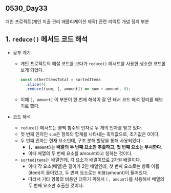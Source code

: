 ## 0530_Day33

개인 프로젝트(개인 지출 관리 애플리케이션 제작) 관련 리액트 개념 정리 부분

## 1. `reduce()` 메서드 코드 해석

- 공부 계기

  - 개인 프로젝트의 해설 코드를 보다가 `reduce()` 메서드를 사용한 생소한 코드롤 보게 되었다.
    ```javascript
    const otherItemsTotal = sortedItems
      .slice(4)
      .reduce((sum, [, amount]) => sum + amount, 0);
    ```
  - 이때 `[, amount]` 이 부분이 한 번에 해석이 잘 안 돼서 코드 해석 정리를 해보기로 했다.

- 코드 해석
  - `reduce()` 메서드는 콜백 함수의 인자로 두 개의 인자를 받고 있다.
  - 첫 번째 인자인 `sum`은 항목의 합계를 나타내는 축적값으로, 초기값은 0이다.
  - 두 번째 인자는 현재 요소인데, 구조 분해 할당을 통해 사용되었다.
    - **`[, amount]`는 배열의 두 번째 요소만 추출하고, 첫 번째 요소는 무시한다.**
    - 이때 배열의 두 번째 요소를 amount라고 칭하는 것이다.
  - `sortedItems`는 배열인데, 각 요소가 배열이므로 2차원 배열이다.
    - 이때 각 요소(배열)은 길이가 2인 배열인데, 첫 번째 요소로는 항목 이름(item)이 들어있고, 두 번째 요소로는 비용(amount)이 들어있다.
    - 따라서 기타 항목의 비용만 더하기 위해서 `[, amount]`를 사용해서 배열의 두 번째 요소만 추출한 것이다.
